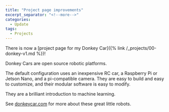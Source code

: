 ```yaml
---
title: "Project page improvements"
excerpt_separator: "<!--more-->"
categories:
  - Update
tags:
  - Projects
---
```


There is now a [project page for my Donkey Car]({% link /_projects/00-donkey-v1.md %})! 

Donkey Cars are open source robotic platforms.

The default configuration uses an inexpensive RC car, a Raspberry Pi or Jetson Nano, and a pi-compatible camera. They are easy to build and easy to customize, and their modular software is easy to modify.

They are a brilliant introduction to machine learning.

See [donkeycar.com](https://www.donkeycar.com/) for more about these great little robots.

